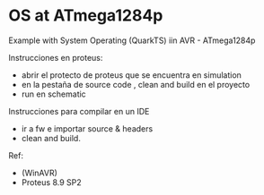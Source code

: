 # OS at ATmega1284p
Example with  System Operating (QuarkTS) iin AVR - ATmega1284p


Instrucciones en proteus:

- abrir el protecto de proteus que se encuentra en simulation
- en la pestaña de source code , clean and build en el proyecto
- run en schematic

Instrucciones para compilar en un IDE
- ir a fw e importar source & headers
- clean and build.

Ref:
- (WinAVR)
- Proteus 8.9 SP2
